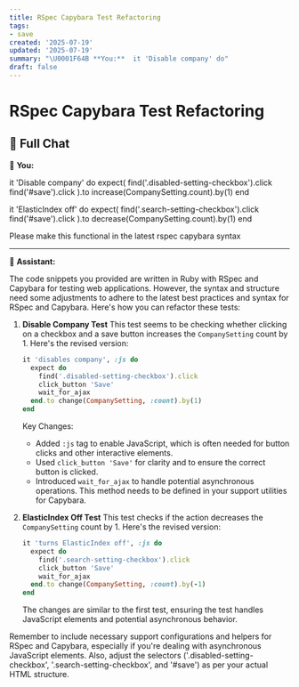 ```yaml
---
title: RSpec Capybara Test Refactoring
tags:
- save
created: '2025-07-19'
updated: '2025-07-19'
summary: "\U0001F64B **You:**  it 'Disable company' do"
draft: false
---
```


# RSpec Capybara Test Refactoring

## 🧠 Full Chat

🙋 **You:**

it 'Disable company' do
    expect(
      find('.disabled-setting-checkbox').click
      find('#save').click
    ).to increase(CompanySetting.count).by(1)
  end

  it 'ElasticIndex off' do
    expect(
      find('.search-setting-checkbox').click
      find('#save').click
    ).to decrease(CompanySetting.count).by(1)
  end

Please make this functional in the latest rspec capybara syntax

---

🤖 **Assistant:**

The code snippets you provided are written in Ruby with RSpec and Capybara for testing web applications. However, the syntax and structure need some adjustments to adhere to the latest best practices and syntax for RSpec and Capybara. Here's how you can refactor these tests:

1. **Disable Company Test**
   This test seems to be checking whether clicking on a checkbox and a save button increases the `CompanySetting` count by 1. Here's the revised version:

   ```ruby
   it 'disables company', :js do
     expect do
       find('.disabled-setting-checkbox').click
       click_button 'Save'
       wait_for_ajax
     end.to change(CompanySetting, :count).by(1)
   end
   ```

   Key Changes:
   - Added `:js` tag to enable JavaScript, which is often needed for button clicks and other interactive elements.
   - Used `click_button 'Save'` for clarity and to ensure the correct button is clicked.
   - Introduced `wait_for_ajax` to handle potential asynchronous operations. This method needs to be defined in your support utilities for Capybara.

2. **ElasticIndex Off Test**
   This test checks if the action decreases the `CompanySetting` count by 1. Here's the revised version:

   ```ruby
   it 'turns ElasticIndex off', :js do
     expect do
       find('.search-setting-checkbox').click
       click_button 'Save'
       wait_for_ajax
     end.to change(CompanySetting, :count).by(-1)
   end
   ```

   The changes are similar to the first test, ensuring the test handles JavaScript elements and potential asynchronous behavior.

Remember to include necessary support configurations and helpers for RSpec and Capybara, especially if you're dealing with asynchronous JavaScript elements. Also, adjust the selectors ('.disabled-setting-checkbox', '.search-setting-checkbox', and '#save') as per your actual HTML structure.